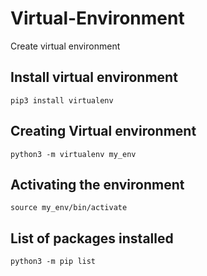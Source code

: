 # Virtual-Environment
Create virtual environment

## Install virtual environment
    pip3 install virtualenv

## Creating Virtual environment
    python3 -m virtualenv my_env

## Activating the environment
    source my_env/bin/activate

## List of packages installed
    python3 -m pip list
